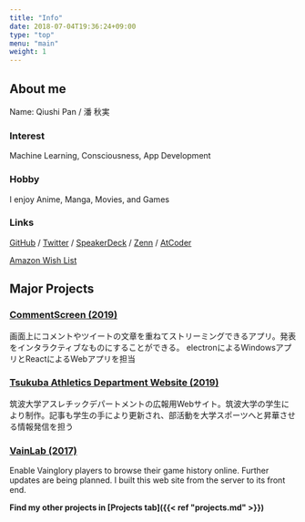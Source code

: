 ```yaml
---
title: "Info"
date: 2018-07-04T19:36:24+09:00
type: "top"
menu: "main"
weight: 1
---
```


## About me
Name: Qiushi Pan / 潘 秋実  

### Interest
Machine Learning, Consciousness, App Development

### Hobby
I enjoy Anime, Manga, Movies, and Games

### Links

[GitHub](https://github.com/qqhann) / [Twitter](https://twitter.com/qqhann) / [SpeakerDeck](https://speakerdeck.com/qqhann) / [Zenn](https://zenn.dev/qqhann) / [AtCoder](https://atcoder.jp/users/qiu)

[Amazon Wish List](https://www.amazon.jp/hz/wishlist/ls/26JMWTGJ0OHM2?ref_=wl_share)

## Major Projects

### [CommentScreen (2019)](https://commentscreen.com/)

画面上にコメントやツイートの文章を重ねてストリーミングできるアプリ。発表をインタラクティブなものにすることができる。
electronによるWindowsアプリとReactによるWebアプリを担当

### [Tsukuba Athletics Department Website (2019)](https://athletics.tsukuba.ac.jp/)

筑波大学アスレチックデパートメントの広報用Webサイト。筑波大学の学生により制作。記事も学生の手により更新され、部活動を大学スポーツへと昇華させる情報発信を担う

### [VainLab (2017)](https://github.com/qqhann/vainlab.gitshell.net)

Enable Vainglory players to browse their game history online. Further updates are being planned. I built this web site from the server to its front end.

**Find my other projects in [Projects tab]({{< ref "projects.md" >}})**